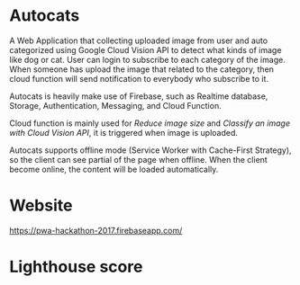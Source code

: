 # Autocats
A Web Application that collecting uploaded image from user and auto categorized using Google Cloud Vision API to detect what kinds of image like dog or cat. User can login to subscribe to each category of the image. When someone has upload the image that related to the category, then cloud function will send notification to everybody who subscribe to it.

Autocats is heavily make use of Firebase, such as Realtime database, Storage, Authentication, Messaging, and Cloud Function.

Cloud function is mainly used for *Reduce image size* and *Classify an image with Cloud Vision API*, it is triggered when image is uploaded.

Autocats supports offline mode (Service Worker with Cache-First Strategy), so the client can see partial of the page when offline. When the client become online, the content will be loaded automatically.


# Website
https://pwa-hackathon-2017.firebaseapp.com/

# Lighthouse score
